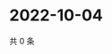 # 2022-10-04

共 0 条

<!-- BEGIN WEIBO -->
<!-- 最后更新时间 Tue Oct 04 2022 14:30:42 GMT+0800 (China Standard Time) -->

<!-- END WEIBO -->
